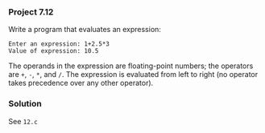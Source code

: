 ### Project 7.12
Write a program that evaluates an expression:
```
Enter an expression: 1+2.5*3
Value of expression: 10.5
```
The operands in the expression are floating-point numbers; the operators are `+`, `-`, `*`, and `/`. The expression is evaluated from left to right (no operator takes precedence over any other operator).

### Solution
See `12.c`
